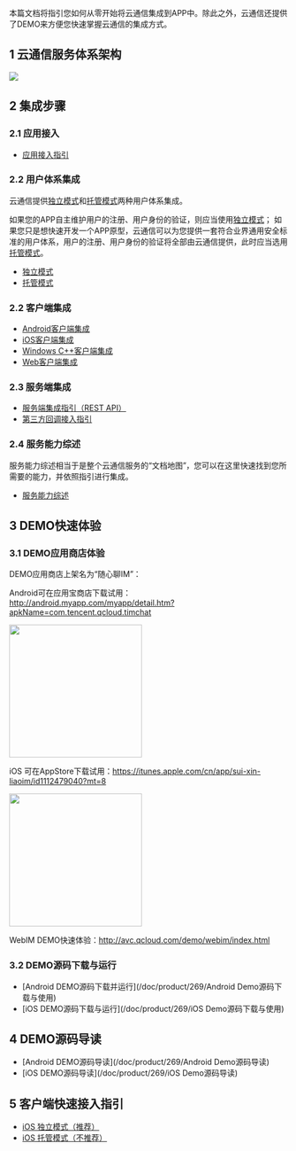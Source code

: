 
本篇文档将指引您如何从零开始将云通信集成到APP中。除此之外，云通信还提供了DEMO来方便您快速掌握云通信的集成方式。

## 1 云通信服务体系架构
![](//mccdn.qcloud.com/static/img/2537be0f0b0a8d68b2c8547f1979537f/image.png)

## 2 集成步骤
### 2.1 应用接入
- [应用接入指引](/doc/product/269/应用接入指引)

### 2.2 用户体系集成
云通信提供[独立模式](/doc/product/269/独立模式)和[托管模式](/doc/product/269/托管模式)两种用户体系集成。

如果您的APP自主维护用户的注册、用户身份的验证，则应当使用[独立模式](/doc/product/269/独立模式)；
如果您只是想快速开发一个APP原型，云通信可以为您提供一套符合业界通用安全标准的用户体系，用户的注册、用户身份的验证将全部由云通信提供，此时应当选用[托管模式](/doc/product/269/托管模式)。

- [独立模式](/doc/product/269/独立模式)
- [托管模式](/doc/product/269/托管模式)

### 2.2 客户端集成
- [Android客户端集成](/doc/product/269/概述（Android%20SDK）)
- [iOS客户端集成](/doc/product/269/概述（iOS%20SDK）)
- [Windows C++客户端集成](/doc/product/269/概述（Windows%20SDK）)
- [Web客户端集成](/doc/product/269/概述（Web%20SDK）)


### 2.3 服务端集成
- [服务端集成指引（REST API）](/doc/product/269/服务端集成指引)
- [第三方回调接入指引](/doc/product/269/第三方回调接入指引)

### 2.4 服务能力综述
服务能力综述相当于是整个云通信服务的“文档地图”，您可以在这里快速找到您所需要的能力，并依照指引进行集成。
- [服务能力综述](/doc/product/269/服务能力综述)

## 3 DEMO快速体验

### 3.1 DEMO应用商店体验

DEMO应用商店上架名为“随心聊IM”：

Android可在应用宝商店下载试用：http://android.myapp.com/myapp/detail.htm?apkName=com.tencent.qcloud.timchat

<img src="//mccdn.qcloud.com/static/img/e01479e7dffef3fee1c1a1e3a73b821e/image.png" width=240>

iOS 可在AppStore下载试用：https://itunes.apple.com/cn/app/sui-xin-liaoim/id1112479040?mt=8

<img src="//mccdn.qcloud.com/static/img/3965cb7c7c709a04267b5a6b6150436f/image.png" width=240 />

WebIM DEMO快速体验：http://avc.qcloud.com/demo/webim/index.html


### 3.2 DEMO源码下载与运行
- [Android DEMO源码下载并运行](/doc/product/269/Android Demo源码下载与使用)
- [iOS DEMO源码下载与运行](/doc/product/269/iOS Demo源码下载与使用)

## 4 DEMO源码导读
- [Android DEMO源码导读](/doc/product/269/Android Demo源码导读)
- [iOS DEMO源码导读](/doc/product/269/iOS Demo源码导读)

## 5 客户端快速接入指引
- [iOS 独立模式（推荐）](https://www.qcloud.com/document/product/269/9269)
- [iOS 托管模式（不推荐）](https://www.qcloud.com/document/product/269/9270)